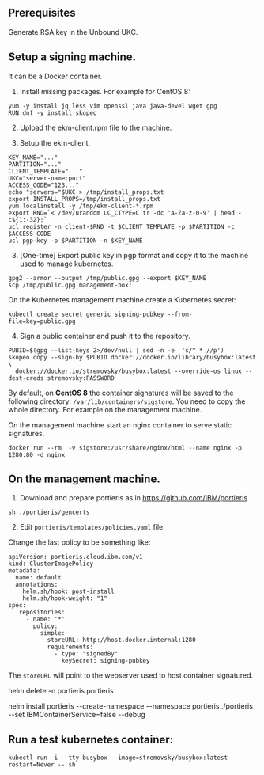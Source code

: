 ## Prerequisites
Generate RSA key in the Unbound UKC.

## Setup a signing machine.
It can be a Docker container.

1. Install missing packages. For example for CentOS 8:
```
yum -y install jq less vim openssl java java-devel wget gpg
RUN dnf -y install skopeo
```

2. Upload the ekm-client.rpm file to the machine.

3. Setup the ekm-client.
```
KEY_NAME="..."
PARTITION="..."
CLIENT_TEMPLATE="..."
UKC="server-name:port"
ACCESS_CODE="123..."
echo "servers="$UKC > /tmp/install_props.txt
export INSTALL_PROPS=/tmp/install_props.txt
yum localinstall -y /tmp/ekm-client-*.rpm
export RND=`< /dev/urandom LC_CTYPE=C tr -dc 'A-Za-z-0-9' | head -c${1:-32};`
ucl register -n client-$RND -t $CLIENT_TEMPLATE -p $PARTITION -c $ACCESS_CODE
ucl pgp-key -p $PARTITION -n $KEY_NAME
```

3. [One-time] Export public key in pgp format and copy it to the machine used to manage kubernetes.

```
gpg2 --armor --output /tmp/public.gpg --export $KEY_NAME
scp /tmp/public.gpg management-box:
```

On the Kubernetes management machine create a Kubernetes secret:
```
kubectl create secret generic signing-pubkey --from-file=key=public.gpg
```

4. Sign a public container and push it to the repository.
```
PUBID=$(gpg --list-keys 2>/dev/null | sed -n -e  's/^ * //p')
skopeo copy --sign-by $PUBID docker://docker.io/library/busybox:latest \
  docker://docker.io/stremovsky/busybox:latest --override-os linux --dest-creds stremovsky:PASSWORD
```

By default, on **CentOS 8** the container signatures will be saved to the following directory: ```/var/lib/containers/sigstore```.
You need to copy the whole directory. For example on the management machine.

On the management machine start an nginx container to serve static signatures.

```
docker run --rm  -v sigstore:/usr/share/nginx/html --name nginx -p 1280:80 -d nginx
```


## On the management machine.

1. Download and prepare portieris as in https://github.com/IBM/portieris

```
sh ./portieris/gencerts
```

2. Edit ```portieris/templates/policies.yaml``` file.

Change the last policy to be something like:

```
apiVersion: portieris.cloud.ibm.com/v1
kind: ClusterImagePolicy
metadata:
  name: default
  annotations:
    helm.sh/hook: post-install
    helm.sh/hook-weight: "1"
spec:
   repositories:
     - name: '*'
       policy:
         simple:
           storeURL: http://host.docker.internal:1280
           requirements:
             - type: "signedBy"
               keySecret: signing-pubkey
```

The ```storeURL``` will point to the webserver used to host container signatured.


helm delete -n portieris portieris

helm install portieris --create-namespace --namespace portieris ./portieris --set IBMContainerService=false --debug

## Run a test kubernetes container:
```
kubectl run -i --tty busybox --image=stremovsky/busybox:latest --restart=Never -- sh
```

